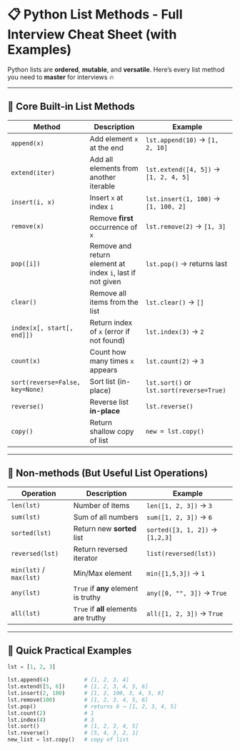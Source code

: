 # 📋 Python List Methods - Full Interview Cheat Sheet (with Examples)

Python lists are **ordered**, **mutable**, and **versatile**. Here’s every list method you need to **master** for interviews 🔥

---

## 🔧 Core Built-in List Methods

| Method             | Description                                                   | Example                                |
|--------------------|---------------------------------------------------------------|----------------------------------------|
| `append(x)`        | Add element `x` at the end                                    | `lst.append(10)` → `[1, 2, 10]`         |
| `extend(iter)`     | Add all elements from another iterable                        | `lst.extend([4, 5])` → `[1, 2, 4, 5]`   |
| `insert(i, x)`     | Insert `x` at index `i`                                       | `lst.insert(1, 100)` → `[1, 100, 2]`    |
| `remove(x)`        | Remove **first** occurrence of `x`                            | `lst.remove(2)` → `[1, 3]`              |
| `pop([i])`         | Remove and return element at index `i`, last if not given     | `lst.pop()` → returns last             |
| `clear()`          | Remove all items from the list                                | `lst.clear()` → `[]`                   |
| `index(x[, start[, end]])` | Return index of `x` (error if not found)             | `lst.index(3)` → `2`                   |
| `count(x)`         | Count how many times `x` appears                              | `lst.count(2)` → `3`                   |
| `sort(reverse=False, key=None)` | Sort list (in-place)                           | `lst.sort()` or `lst.sort(reverse=True)` |
| `reverse()`        | Reverse list **in-place**                                     | `lst.reverse()`                        |
| `copy()`           | Return shallow copy of list                                   | `new = lst.copy()`                     |

---

## 🔬 Non-methods (But Useful List Operations)

| Operation          | Description                                  | Example                       |
|--------------------|----------------------------------------------|-------------------------------|
| `len(lst)`         | Number of items                              | `len([1, 2, 3])` → `3`        |
| `sum(lst)`         | Sum of all numbers                           | `sum([1, 2, 3])` → `6`        |
| `sorted(lst)`      | Return new **sorted** list                   | `sorted([3, 1, 2])` → `[1,2,3]` |
| `reversed(lst)`    | Return reversed iterator                     | `list(reversed(lst))`         |
| `min(lst)` / `max(lst)` | Min/Max element                        | `min([1,5,3])` → `1`          |
| `any(lst)`         | `True` if **any** element is truthy          | `any([0, "", 3])` → `True`    |
| `all(lst)`         | `True` if **all** elements are truthy        | `all([1, 2, 3])` → `True`     |

---

## 🧪 Quick Practical Examples

```python
lst = [1, 2, 3]

lst.append(4)           # [1, 2, 3, 4]
lst.extend([5, 6])      # [1, 2, 3, 4, 5, 6]
lst.insert(2, 100)      # [1, 2, 100, 3, 4, 5, 6]
lst.remove(100)         # [1, 2, 3, 4, 5, 6]
lst.pop()               # returns 6 → [1, 2, 3, 4, 5]
lst.count(2)            # 1
lst.index(4)            # 3
lst.sort()              # [1, 2, 3, 4, 5]
lst.reverse()           # [5, 4, 3, 2, 1]
new_list = lst.copy()   # copy of list

